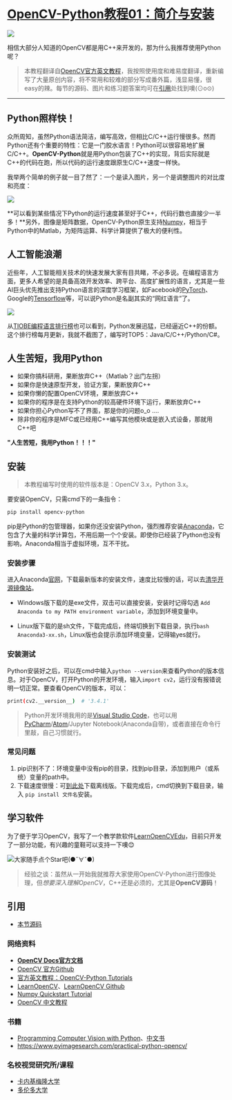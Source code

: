 # [OpenCV-Python教程01：简介与安装](http://ex2tron.wang/opencv-python-introduction-and-installation/)

![](http://blog.codec.wang/cv2_install_opencv-python.jpg)

相信大部分人知道的OpenCV都是用C++来开发的，那为什么我推荐使用Python呢？<!-- more -->

> 本教程翻译自[OpenCV官方英文教程](http://opencv-python-tutroals.readthedocs.io/en/latest/index.html)，我按照使用度和难易度翻译，重新编写了大量原创内容，将不常用和较难的部分写成番外篇，浅显易懂，很easy的辣。每节的源码、图片和练习题答案均可在[引用](#引用)处找到噢(⊙o⊙)

---

## Python照样快！

众所周知，虽然Python语法简洁，编写高效，但相比C/C++运行慢很多。然而Python还有个重要的特性：它是一门胶水语言！Python可以很容易地扩展C/C++。**OpenCV-Python**就是用Python包装了C++的实现，背后实际就是C++的代码在跑，所以代码的运行速度跟原生C/C++速度一样快。

我举两个简单的例子就一目了然了：一个是读入图片，另一个是调整图片的对比度和亮度：

![](http://blog.codec.wang/cv2_python_vs_cplus_speed.jpg)

**可以看到某些情况下Python的运行速度甚至好于C++，代码行数也直接少一半多！**另外，图像是矩阵数据，OpenCV-Python原生支持[Numpy](https://baike.baidu.com/item/numpy)，相当于Python中的Matlab，为矩阵运算、科学计算提供了极大的便利性。

## 人工智能浪潮

近些年，人工智能相关技术的快速发展大家有目共睹，不必多说。在编程语言方面，更多人希望的是具备高效开发效率、跨平台、高度扩展性的语言，尤其是一些AI巨头优先推出支持Python语言的深度学习框架，如Facebook的[PyTorch](https://pytorch.org/)、Google的[Tensorflow](https://tensorflow.google.cn/)等，可以说Python是名副其实的“网红语言”了。

![](http://blog.codec.wang/cv2_ai_ml_dl2.jpg)

从[TIOBE编程语言排行榜](https://www.tiobe.com/tiobe-index/)也可以看到，Python发展迅猛，已经逼近C++的份额。这个排行榜每月更新，我就不截图了，编写时TOP5：Java/C/C++/Python/C#。

## 人生苦短，我用Python

- 如果你搞科研用，果断放弃C++（Matlab？出门左拐）
- 如果你是快速原型开发，验证方案，果断放弃C++
- 如果你懒的配置OpenCV环境，果断放弃C++
- 如果你的程序是在支持Python的较高硬件环境下运行，果断放弃C++
- 如果你担心Python写不了界面，那是你的问题o_o ....
- 除非你的程序是MFC或已经用C++编写其他模块或是嵌入式设备，那就用C++吧

**"人生苦短，我用Python！！！"**

## 安装

> 本教程编写时使用的软件版本是：OpenCV 3.x，Python 3.x。

要安装OpenCV，只需cmd下的一条指令：

``` bash
pip install opencv-python
```

pip是Python的包管理器，如果你还没安装Python，强烈推荐安装[Anaconda](https://www.anaconda.com/download/)，它包含了大量的科学计算包，不用后期一个个安装。即使你已经装了Python也没有影响，Anaconda相当于虚拟环境，互不干扰。

### 安装步骤

进入Anaconda[官网](https://www.anaconda.com/download/)，下载最新版本的安装文件，速度比较慢的话，可以去[清华开源镜像站](https://mirrors.tuna.tsinghua.edu.cn/anaconda/archive/)。

- Windows版下载的是exe文件，双击可以直接安装，安装时记得勾选 `Add Anaconda to my PATH environment variable`，添加到环境变量中。

- Linux版下载的是sh文件，下载完成后，终端切换到下载目录，执行`bash Anaconda3-xx.sh`，Linux版也会提示添加环境变量，记得输yes就行。

### 安装测试

Python安装好之后，可以在cmd中输入`python --version`来查看Python的版本信息。对于OpenCV，打开Python的开发环境，输入`import cv2`，运行没有报错说明一切正常。要查看OpenCV的版本，可以：

``` bash
print(cv2.__version__)  # '3.4.1'
```

> Python开发环境我用的是[Visual Studio Code](http://code.visualstudio.com/)，也可以用[PyCharm](http://www.jetbrains.com/pycharm/)/[Atom](https://atom.io/)/Jupyter Notebook(Anaconda自带)，或者直接在命令行里敲，自己习惯就行。

### 常见问题

1. pip识别不了：环境变量中没有pip的目录，找到pip目录，添加到用户（或系统）变量的path中。
2. 下载速度很慢：可[到此处](https://pypi.org/search/?q=opencv-python)下载离线版。下载完成后，cmd切换到下载目录，输入 `pip install 文件名`安装。

## 学习软件

为了便于学习OpenCV，我写了一个教学款软件[LearnOpenCVEdu](https://github.com/ex2tron/LearnOpenCVEdu)，目前只开发了一部分功能，有兴趣的童鞋可以支持一下噢😊

![大家随手点个Star吧(●ˇ∀ˇ●)](http://blog.codec.wang/cv2_learn_opencv_edu_soft_screenshot.jpg)

> 经验之谈：虽然从一开始我就推荐大家使用OpenCV-Python进行图像处理，但*想要深入理解OpenCV*，C++还是必须的，尤其是**OpenCV源码**！

## 引用

- [本节源码](https://github.com/ex2tron/OpenCV-Python-Tutorial/tree/master/01.%20%E7%AE%80%E4%BB%8B%E4%B8%8E%E5%AE%89%E8%A3%85)

### 网络资料

- [**OpenCV Docs官方文档**](https://docs.opencv.org/)
- [OpenCV 官方Github](https://github.com/opencv/opencv)
- [官方英文教程：OpenCV-Python Tutorials](http://opencv-python-tutroals.readthedocs.io/en/latest/py_tutorials/py_tutorials.html)
- [LearnOpenCV](http://www.learnopencv.com)、[LearnOpenCV Github](https://github.com/spmallick/learnopencv)
- [Numpy Quickstart Tutorial](https://docs.scipy.org/doc/numpy-dev/user/quickstart.html)
- [OpenCV 中文教程](http://www.opencv.org.cn/opencvdoc/2.3.2/html/doc/tutorials/tutorials.html)

### 书籍

- [Programming Computer Vision with Python](http://programmingcomputervision.com/)、[中文书](https://www.amazon.cn/dp/B00L3Y3NEM/ref=sr_1_1?ie=UTF8&qid=1543929834&sr=8-1&keywords=Python+%E8%AE%A1%E7%AE%97%E6%9C%BA%E8%A7%86%E8%A7%89)
- https://www.pyimagesearch.com/practical-python-opencv/

### 名校视觉研究所/课程

- [卡内基梅隆大学](http://graphics.cs.cmu.edu/)
- [多伦多大学](https://www.cs.toronto.edu/~guerzhoy/320/)